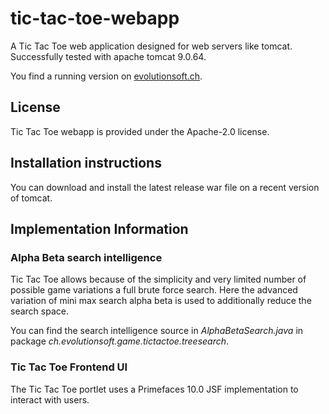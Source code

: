 # tic-tac-toe-webapp
A Tic Tac Toe web application designed for web servers like tomcat. Successfully tested with apache tomcat 9.0.64.

You find a running version on [evolutionsoft.ch](https://evolutionsoft.ch/tic-tac-toe).

## License
Tic Tac Toe webapp is provided under the Apache-2.0 license.

## Installation instructions
You can download and install the latest release war file on a recent version of tomcat.

## Implementation Information

### Alpha Beta search intelligence
Tic Tac Toe allows because of the simplicity and very limited number of possible game variations a full brute force search.
Here the advanced variation of mini max search alpha beta is used to additionally reduce the search space.

You can find the search intelligence source in *AlphaBetaSearch.java* in package *ch.evolutionsoft.game.tictactoe.treesearch*.

### Tic Tac Toe Frontend UI
The Tic Tac Toe portlet uses a Primefaces 10.0 JSF implementation to interact with users.
